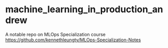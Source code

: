# machine_learning_in_production_andrew


A notable repo on MLOps Specialization course
https://github.com/kennethleungty/MLOps-Specialization-Notes



